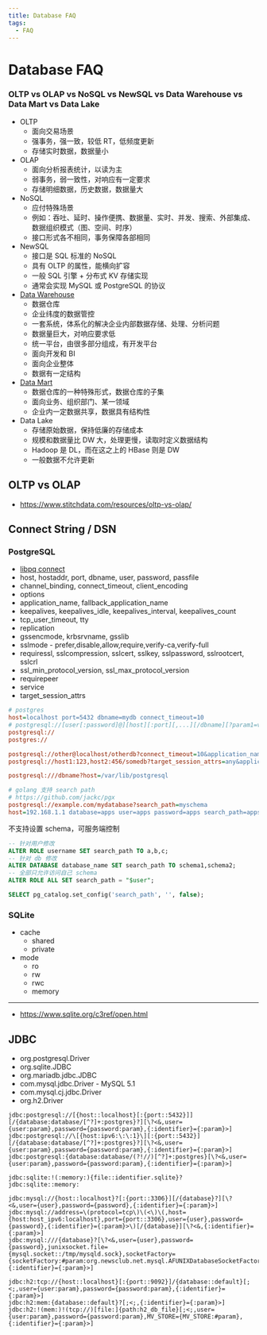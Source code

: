 ```yaml
---
title: Database FAQ
tags:
  - FAQ
---
```


# Database FAQ

### OLTP vs OLAP vs NoSQL vs NewSQL vs Data Warehouse vs Data Mart vs Data Lake

- OLTP
  - 面向交易场景
  - 强事务，强一致，较低 RT，低频度更新
  - 存储实时数据，数据量小
- OLAP
  - 面向分析报表统计，以读为主
  - 弱事务，弱一致性，对响应有一定要求
  - 存储明细数据，历史数据，数据量大
- NoSQL
  - 应付特殊场景
  - 例如：吞吐、延时、操作便携、数据量、实时、并发、搜索、外部集成、数据组织模式（图、空间、时序）
  - 接口形式各不相同，事务保障各部相同
- NewSQL
  - 接口是 SQL 标准的 NoSQL
  - 具有 OLTP 的属性，能横向扩容
  - 一般 SQL 引擎 + 分布式 KV 存储实现
  - 通常会实现 MySQL 或 PostgreSQL 的协议
- [Data Warehouse](https://en.wikipedia.org/wiki/Data_warehouse)
  - 数据仓库
  - 企业纬度的数据管控
  - 一套系统，体系化的解决企业内部数据存储、处理、分析问题
  - 数据量巨大，对响应要求低
  - 统一平台，由很多部分组成，有开发平台
  - 面向开发和 BI
  - 面向企业整体
  - 数据有一定结构
- [Data Mart](https://en.wikipedia.org/wiki/Data_mart)
  - 数据仓库的一种特殊形式，数据仓库的子集
  - 面向业务、组织部门、某一领域
  - 企业内一定数据共享，数据具有结构性
- Data Lake
  - 存储原始数据，保持低廉的存储成本
  - 规模和数据量比 DW 大，处理更慢，读取时定义数据结构
  - Hadoop 是 DL，而在这之上的 HBase 则是 DW
  - 一般数据不允许更新

## OLTP vs OLAP

- https://www.stitchdata.com/resources/oltp-vs-olap/

## Connect String / DSN

### PostgreSQL

- [libpq connect](https://www.postgresql.org/docs/current/libpq-connect.html#LIBPQ-CONNSTRING)
- host, hostaddr, port, dbname, user, password, passfile
- channel_binding, connect_timeout, client_encoding
- options
- application_name, fallback_application_name
- keepalives, keepalives_idle, keepalives_interval, keepalives_count
- tcp_user_timeout, tty
- replication
- gssencmode, krbsrvname, gsslib
- sslmode - prefer,disable,allow,require,verify-ca,verify-full
- requiressl, sslcompression, sslcert, sslkey, sslpassword, sslrootcert, sslcrl
- ssl_min_protocol_version, ssl_max_protocol_version
- requirepeer
- service
- target_session_attrs

```ini
# postgres
host=localhost port=5432 dbname=mydb connect_timeout=10
# postgresql://[user[:password]@][host][:port][,...][/dbname][?param1=value1&...]
postgresql://
postgres://

postgresql://other@localhost/otherdb?connect_timeout=10&application_name=myapp
postgresql://host1:123,host2:456/somedb?target_session_attrs=any&application_name=myapp

postgresql:///dbname?host=/var/lib/postgresql

# golang 支持 search path
# https://github.com/jackc/pgx
postgresql://example.com/mydatabase?search_path=myschema
host=192.168.1.1 database=apps user=apps password=apps search_path=apps,public
```

不支持设置 schema，可服务端控制

```sql
-- 针对用户修改
ALTER ROLE username SET search_path TO a,b,c;
-- 针对 db 修改
ALTER DATABASE database_name SET search_path TO schema1,schema2;
-- 全部只允许访问自己 schema
ALTER ROLE ALL SET search_path = "$user";

SELECT pg_catalog.set_config('search_path', '', false);
```

### SQLite

- cache
  - shared
  - private
- mode
  - ro
  - rw
  - rwc
  - memory

---
- https://www.sqlite.org/c3ref/open.html

## JDBC

- org.postgresql.Driver
- org.sqlite.JDBC
- org.mariadb.jdbc.JDBC
- com.mysql.jdbc.Driver - MySQL 5.1
- com.mysql.cj.jdbc.Driver
- org.h2.Driver

```pre title="DataGrid URL Template"
jdbc:postgresql://[{host::localhost}[:{port::5432}]][/{database:database/[^?]+:postgres}?][\?<&,user={user:param},password={password:param},{:identifier}={:param}>]
jdbc:postgresql://\[{host:ipv6:\:\:1}\][:{port::5432}][/{database:database/[^?]+:postgres}?][\?<&,user={user:param},password={password:param},{:identifier}={:param}>]
jdbc:postgresql:{database:database/(?!//)[^?]+:postgres}[\?<&,user={user:param},password={password:param},{:identifier}={:param}>]

jdbc:sqlite:!(:memory:){file::identifier.sqlite}?
jdbc:sqlite::memory:

jdbc:mysql://{host::localhost}?[:{port::3306}][/{database}?][\?<&,user={user},password={password},{:identifier}={:param}>]
jdbc:mysql://address=\(protocol=tcp\)\(<\)\(,host={host:host_ipv6:localhost},port={port::3306},user={user},password={password},{:identifier}={:param}>\)[/{database}][\?<&,{:identifier}={:param}>]
jdbc:mysql:///{database}?[\?<&,user={user},password={password},junixsocket.file={mysql.socket::/tmp/mysqld.sock},socketFactory={socketFactory:#param:org.newsclub.net.mysql.AFUNIXDatabaseSocketFactoryCJ},{:identifier}={:param}>]

jdbc:h2:tcp://{host::localhost}[:{port::9092}]/{database::default}[;<;,user={user:param},password={password:param},{:identifier}={:param}>]
jdbc:h2:mem:{database::default}?[;<;,{:identifier}={:param}>]
jdbc:h2:!(mem:)!(tcp://)[file:]{path:h2_db_file}[;<;,user={user:param},password={password:param},MV_STORE={MV_STORE:#param},{:identifier}={:param}>]
```

